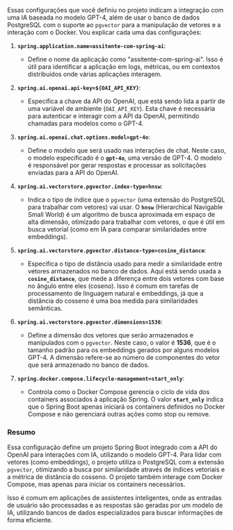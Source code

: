 Essas configurações que você definiu no projeto indicam a integração com uma IA baseada no modelo GPT-4, além de usar o banco de dados PostgreSQL com o suporte ao `pgvector` para a manipulação de vetores e a interação com o Docker. Vou explicar cada uma das configurações:

1. **`spring.application.name=assitente-com-spring-ai`**:
    - Define o nome da aplicação como "assitente-com-spring-ai". Isso é útil para identificar a aplicação em logs, métricas, ou em contextos distribuídos onde várias aplicações interagem.

2. **`spring.ai.openai.api-key=${OAI_API_KEY}`**:
    - Especifica a chave da API do OpenAI, que está sendo lida a partir de uma variável de ambiente (`OAI_API_KEY`). Esta chave é necessária para autenticar e interagir com a API da OpenAI, permitindo chamadas para modelos como o GPT-4.

3. **`spring.ai.openai.chat.options.model=gpt-4o`**:
    - Define o modelo que será usado nas interações de chat. Neste caso, o modelo especificado é o **`gpt-4o`**, uma versão de GPT-4. O modelo é responsável por gerar respostas e processar as solicitações enviadas para a API do OpenAI.

4. **`spring.ai.vectorstore.pgvector.index-type=hnsw`**:
    - Indica o tipo de índice que o `pgvector` (uma extensão do PostgreSQL para trabalhar com vetores) vai usar. O **`hnsw`** (Hierarchical Navigable Small World) é um algoritmo de busca aproximada em espaço de alta dimensão, otimizado para trabalhar com vetores, o que é útil em busca vetorial (como em IA para comparar similaridades entre embeddings).

5. **`spring.ai.vectorstore.pgvector.distance-type=cosine_distance`**:
    - Especifica o tipo de distância usado para medir a similaridade entre vetores armazenados no banco de dados. Aqui está sendo usada a **`cosine_distance`**, que mede a diferença entre dois vetores com base no ângulo entre eles (coseno). Isso é comum em tarefas de processamento de linguagem natural e embeddings, já que a distância do cosseno é uma boa medida para similaridades semânticas.

6. **`spring.ai.vectorstore.pgvector.dimensions=1536`**:
    - Define a dimensão dos vetores que serão armazenados e manipulados com o `pgvector`. Neste caso, o valor é **1536**, que é o tamanho padrão para os embeddings gerados por alguns modelos GPT-4. A dimensão refere-se ao número de componentes do vetor que será armazenado no banco de dados.

7. **`spring.docker.compose.lifecycle-management=start_only`**:
    - Controla como o Docker Compose gerencia o ciclo de vida dos containers associados à aplicação Spring. O valor **`start_only`** indica que o Spring Boot apenas iniciará os containers definidos no Docker Compose e não gerenciará outras ações como stop ou remove.

### Resumo

Essa configuração define um projeto Spring Boot integrado com a API do OpenAI para interações com IA, utilizando o modelo GPT-4. Para lidar com vetores (como embeddings), o projeto utiliza o PostgreSQL com a extensão `pgvector`, otimizando a busca por similaridade através de índices vetoriais e a métrica de distância do cosseno. O projeto também interage com Docker Compose, mas apenas para iniciar os containers necessários.

Isso é comum em aplicações de assistentes inteligentes, onde as entradas de usuário são processadas e as respostas são geradas por um modelo de IA, utilizando bancos de dados especializados para buscar informações de forma eficiente.